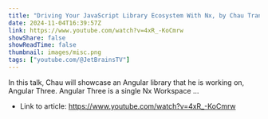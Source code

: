 ```yaml
---
title: "Driving Your JavaScript Library Ecosystem With Nx, by Chau Tran"
date: 2024-11-04T16:39:57Z
link: https://www.youtube.com/watch?v=4xR_-KoCmrw
showShare: false
showReadTime: false
thumbnail: images/misc.png
tags: ["youtube.com/@JetBrainsTV"]
---
```

In this talk, Chau will showcase an Angular library that he is working on, Angular Three. Angular Three is a single Nx Workspace ...

- Link to article: https://www.youtube.com/watch?v=4xR_-KoCmrw
